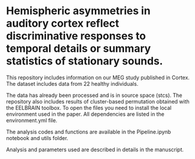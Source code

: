 # Hemispheric asymmetries in auditory cortex reflect discriminative responses to temporal details or summary statistics of stationary sounds.

This repository includes information on our MEG study published in Cortex.
The dataset includes data from 22 healthy individuals. 

The data has already been processed and is in source space (stcs). The repository also includes results of cluster-based permutation obtained with the EELBRAIN toolbox. 
To open the files you need to install the local environment used in the paper. All dependencies are listed in the environment.yml file.

The analysis codes and functions are available in the Pipeline.ipynb notebook and utils folder.

Analysis and parameters used are described in details in the manuscript.
